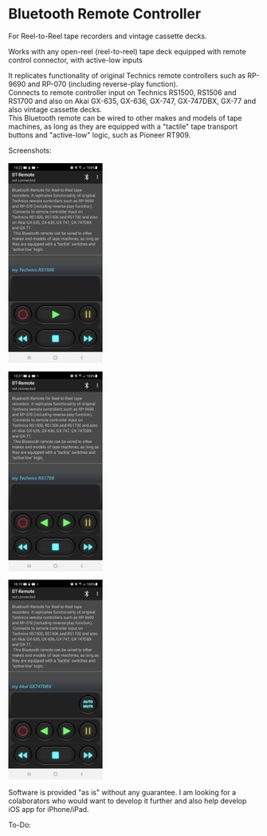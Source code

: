 <h1> Bluetooth Remote Controller</h1>
<p>For Reel-to-Reel tape recorders and vintage cassette decks.</p>
<p>Works with any open-reel (reel-to-reel) tape deck equipped with remote control connector, with active-low inputs</p>
It replicates functionality of original Technics remote controllers such as RP-9690 and RP-070 (including reverse-play function).</br>
Connects to remote controller input on Technics RS1500, RS1506 and RS1700 and also on Akai GX-635, GX-636, GX-747, GX-747DBX, GX-77 and also vintage cassette decks.</br>
This Bluetooth remote can be wired to other makes and models of tape machines, as long as they are equipped with a "tactile" tape transport buttons and "active-low" logic, such as Pioneer RT909.</p>
<p></p>
<p>Screenshots:<br>
<br>
<img src="Images/btr_app10.jpg" height="400" alt="Screenshot"/></p>
<img src="Images/btr_app09.jpg" height="400" alt="Screenshot"/></p>
<img src="Images/btr_app08.jpg" height="400" alt="Screenshot"/></p>
<p>Software is provided "as is" without any guarantee. I am looking for a colaborators who would want to develop it further and also help develop iOS app for iPhone/iPad.</p>
<p>To-Do:
